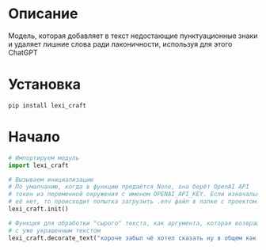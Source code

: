 # Описание
Модель, которая добавляет в текст недостающие пунктуационные знаки и удаляет лишние слова ради лаконичности, используя для этого ChatGPT

# Установка
`pip install lexi_craft`

# Начало
```python
# Импортируем модуль
import lexi_craft

# Вызываем инициализацию
# По умалчанию, когда в функцию предаётся None, она берёт OpenAI API 
# токен из переменной окружения с именем OPENAI_API_KEY. Если изначально 
# её нет, то происходит попытка загрузить .env файл в папке с проектом.
lexi_craft.init()

# Функция для обработки "сырого" текста, как аргумента, которая возвращает строку 
# с уже украшенным текстом
lexi_craft.decorate_text("короче забыл чё хотел сказать ну в общем как у тебя дела")
```
